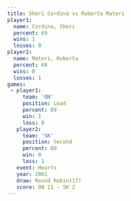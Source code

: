 ```yaml
---
title: Sheri Cordina vs Roberta Materi
player1:               
  name: Cordina, Sheri 
  percent: 69          
  wins: 1              
  losses: 0            
player2:               
  name: Materi, Roberta
  percent: 60          
  wins: 0              
  losses: 1            
games:
 - player1:        
     team: 'ON'    
     position: Lead
     percent: 69   
     win: 1        
     loss: 0       
   player2:          
     team: 'SK'      
     position: Second
     percent: 60     
     win: 0          
     loss: 1         
   event: Hearts        
   year: 2001           
   draw: Round Robin(17)
   score: ON 11 - SK 2  
---
```

